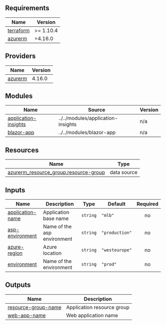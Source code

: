 <!-- BEGIN_TF_DOCS -->
## Requirements

| Name | Version |
|------|---------|
| <a name="requirement_terraform"></a> [terraform](#requirement\_terraform) | >= 1.10.4 |
| <a name="requirement_azurerm"></a> [azurerm](#requirement\_azurerm) | =4.16.0 |

## Providers

| Name | Version |
|------|---------|
| <a name="provider_azurerm"></a> [azurerm](#provider\_azurerm) | 4.16.0 |

## Modules

| Name | Source | Version |
|------|--------|---------|
| <a name="module_application-insights"></a> [application-insights](#module\_application-insights) | ../../modules/application-insights | n/a |
| <a name="module_blazor-app"></a> [blazor-app](#module\_blazor-app) | ../../modules/blazor-app | n/a |

## Resources

| Name | Type |
|------|------|
| [azurerm_resource_group.resource-group](https://registry.terraform.io/providers/hashicorp/azurerm/4.16.0/docs/data-sources/resource_group) | data source |

## Inputs

| Name | Description | Type | Default | Required |
|------|-------------|------|---------|:--------:|
| <a name="input_application-name"></a> [application-name](#input\_application-name) | Application base name | `string` | `"mlb"` | no |
| <a name="input_asp-environment"></a> [asp-environment](#input\_asp-environment) | Name of the asp environment | `string` | `"production"` | no |
| <a name="input_azure-region"></a> [azure-region](#input\_azure-region) | Azure location | `string` | `"westeurope"` | no |
| <a name="input_environment"></a> [environment](#input\_environment) | Name of the environment | `string` | `"prod"` | no |

## Outputs

| Name | Description |
|------|-------------|
| <a name="output_resource-group-name"></a> [resource-group-name](#output\_resource-group-name) | Application resource group |
| <a name="output_web-app-name"></a> [web-app-name](#output\_web-app-name) | Web application name |
<!-- END_TF_DOCS -->